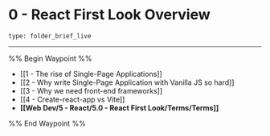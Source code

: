# 0 - React First Look Overview
 
```ccard
type: folder_brief_live
```
 
---

%% Begin Waypoint %%
- [[1 - The rise of Single-Page Applications]]
- [[2 - Why write Single-Page Application with Vanilla JS so hard]]
- [[3 - Why we need front-end frameworks]]
- [[4 - Create-react-app vs Vite]]
- **[[Web Dev/5 - React/5.0 - React First Look/Terms/Terms]]**

%% End Waypoint %%